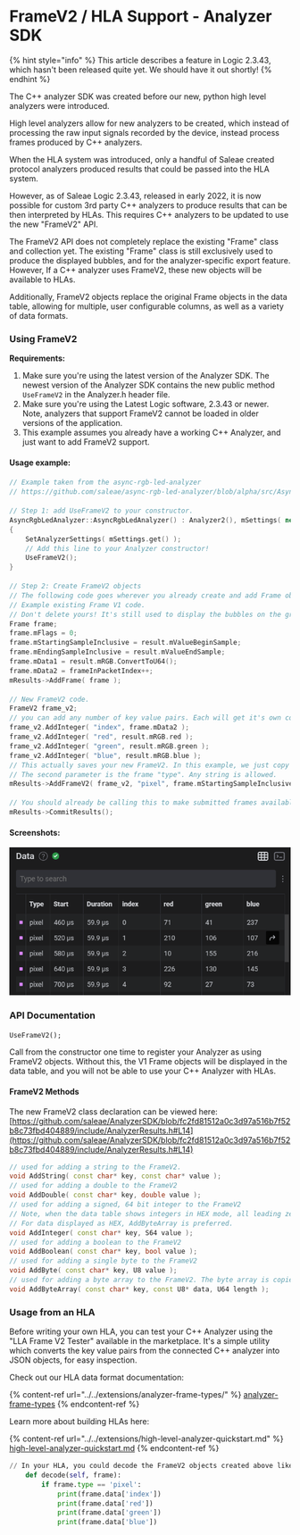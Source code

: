 # FrameV2 / HLA Support - Analyzer SDK

{% hint style="info" %}
This article describes a feature in Logic 2.3.43, which hasn't been released quite yet. We should have it out shortly!
{% endhint %}

The C++ analyzer SDK was created before our new, python high level analyzers were introduced.

High level analyzers allow for new analyzers to be created, which instead of processing the raw input signals recorded by the device, instead process frames produced by C++ analyzers.

When the HLA system was introduced, only a handful of Saleae created protocol analyzers produced results that could be passed into the HLA system.



However, as of Saleae Logic 2.3.43, released in early 2022, it is now possible for custom 3rd party C++ analyzers to produce results that can be then interpreted by HLAs. This requires C++ analyzers to be updated to use the new "FrameV2" API.



The FrameV2 API does not completely replace the existing "Frame" class and collection yet. The existing "Frame" class is still exclusively used to produce the displayed bubbles, and for the analyzer-specific export feature. However, If a C++ analyzer uses FrameV2, these new objects will be available to HLAs.

Additionally, FrameV2 objects replace the original Frame objects in the data table, allowing for multiple, user configurable columns, as well as a variety of data formats.



### Using FrameV2

**Requirements:**

1. Make sure you're using the latest version of the Analyzer SDK. The newest version of the Analyzer SDK contains the new public method `UseFrameV2` in the Analyzer.h header file.
2. Make sure you're using the Latest Logic software, 2.3.43 or newer. Note, analyzers that support FrameV2 cannot be loaded in older versions of the application.
3. This example assumes you already have a working C++ Analyzer, and just want to add FrameV2 support.

#### Usage example:

```cpp
// Example taken from the async-rgb-led-analyzer
// https://github.com/saleae/async-rgb-led-analyzer/blob/alpha/src/AsyncRgbLedAnalyzer.cpp

// Step 1: add UseFrameV2 to your constructor.
AsyncRgbLedAnalyzer::AsyncRgbLedAnalyzer() : Analyzer2(), mSettings( new AsyncRgbLedAnalyzerSettings )
{
    SetAnalyzerSettings( mSettings.get() );
    // Add this line to your Analyzer constructor!
    UseFrameV2();
}

// Step 2: Create FrameV2 objects
// The following code goes wherever you already create and add Frame objects.
// Example existing Frame V1 code.
// Don't delete yours! It's still used to display the bubbles on the graph.
Frame frame;
frame.mFlags = 0;
frame.mStartingSampleInclusive = result.mValueBeginSample;
frame.mEndingSampleInclusive = result.mValueEndSample;
frame.mData1 = result.mRGB.ConvertToU64();
frame.mData2 = frameInPacketIndex++;
mResults->AddFrame( frame );

// New FrameV2 code.
FrameV2 frame_v2;
// you can add any number of key value pairs. Each will get it's own column in the data table.
frame_v2.AddInteger( "index", frame.mData2 );
frame_v2.AddInteger( "red", result.mRGB.red );
frame_v2.AddInteger( "green", result.mRGB.green );
frame_v2.AddInteger( "blue", result.mRGB.blue );
// This actually saves your new FrameV2. In this example, we just copy the same start and end sample number from Frame V1 above.
// The second parameter is the frame "type". Any string is allowed. 
mResults->AddFrameV2( frame_v2, "pixel", frame.mStartingSampleInclusive, frame.mEndingSampleInclusive );

// You should already be calling this to make submitted frames available to the rest of the system. It's still required.
mResults->CommitResults();
```

#### Screenshots:

![Once you have added UseFrameV2(), and start Adding FrameV2s, you will see them in the data table like this.](<../../.gitbook/assets/image (12).png>)

### API Documentation

`UseFrameV2();`

Call from the constructor one time to register your Analyzer as using FrameV2 objects. Without this, the V1 Frame objects will be displayed in the data table, and you will not be able to use your C++ Analyzer with HLAs.



#### FrameV2 Methods

The new FrameV2 class declaration can be viewed here: [https://github.com/saleae/AnalyzerSDK/blob/fc2fd81512a0c3d97a516b7f52b8c73fbd404889/include/AnalyzerResults.h#L14](https://github.com/saleae/AnalyzerSDK/blob/fc2fd81512a0c3d97a516b7f52b8c73fbd404889/include/AnalyzerResults.h#L14)

```cpp
// used for adding a string to the FrameV2.
void AddString( const char* key, const char* value );
// used for adding a double to the FrameV2
void AddDouble( const char* key, double value );
// used for adding a signed, 64 bit integer to the FrameV2
// Note, when the data table shows integers in HEX mode, all leading zeros will be displayed.
// For data displayed as HEX, AddByteArray is preferred.
void AddInteger( const char* key, S64 value );
// used for adding a boolean to the FrameV2
void AddBoolean( const char* key, bool value );
// used for adding a single byte to the FrameV2
void AddByte( const char* key, U8 value );
// used for adding a byte array to the FrameV2. The byte array is copied.
void AddByteArray( const char* key, const U8* data, U64 length );
```



### Usage from an HLA

Before writing your own HLA, you can test your C++ Analyzer using the "LLA Frame V2 Tester" available in the marketplace. It's a simple utility which converts the key value pairs from the connected C++ analyzer into JSON objects, for easy inspection.

Check out our HLA data format documentation:

{% content-ref url="../../extensions/analyzer-frame-types/" %}
[analyzer-frame-types](../../extensions/analyzer-frame-types/)
{% endcontent-ref %}

Learn more about building HLAs here:

{% content-ref url="../../extensions/high-level-analyzer-quickstart.md" %}
[high-level-analyzer-quickstart.md](../../extensions/high-level-analyzer-quickstart.md)
{% endcontent-ref %}

```python
// In your HLA, you could decode the FrameV2 objects created above like so:
    def decode(self, frame):
        if frame.type == 'pixel':
            print(frame.data['index'])
			print(frame.data['red'])
			print(frame.data['green'])
			print(frame.data['blue'])
```

